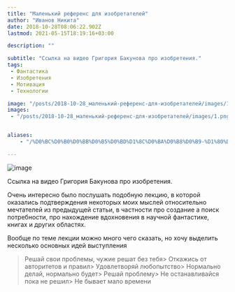 ```yaml
---
title: "Маленький референс для изобретателей"
author: "Иванов Никита"
date: 2018-10-28T08:06:22.902Z
lastmod: 2021-05-15T18:19:16+03:00

description: ""

subtitle: "Ссылка на видео Григория Бакунова про изобретения."
tags:
 - Фантастика
 - Изобретения
 - Мотивация
 - Технологии

image: "/posts/2018-10-28_маленький-референс-для-изобретателей/images/1.png" 
images:
 - "/posts/2018-10-28_маленький-референс-для-изобретателей/images/1.png"


aliases:
    - "/%D0%BC%D0%B0%D0%BB%D0%B5%D0%BD%D1%8C%D0%BA%D0%B8%D0%B9-%D1%80%D0%B5%D1%84%D0%B5%D1%80%D0%B5%D0%BD%D1%81-%D0%B4%D0%BB%D1%8F-%D0%B8%D0%B7%D0%BE%D0%B1%D1%80%D0%B5%D1%82%D0%B0%D1%82%D0%B5%D0%BB%D0%B5%D0%B9-bd97083cdff3"

---
```


![image](/posts/2018-10-28_маленький-референс-для-изобретателей/images/1.png#layoutTextWidth)


Ссылка на видео Григория Бакунова про изобретения.






Очень интересно было послушать подобную лекцию, в которой оказались подтверждения некоторых моих мыслей относительно мечтателей из предыдущей статьи, в частности про создание а поиск потребности, про нахождение вдохновения в научной фантастике, книгах и других областях.

Вообще по теме лекции можно много чего сказать, но хочу выделить несколько основных идей выступления
> Решай свои проблемы, чужие решат без тебя> Откажись от авторитетов и правил> Удовлетворяй любопытство> Нормально делай, нормально будет> Решай проблему> Не останавливайся пока не решил> Не бывает мало времени
